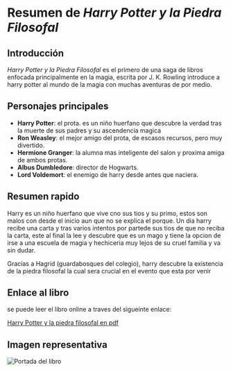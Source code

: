 # Resumen de *Harry Potter y la Piedra Filosofal*

## Introducción

*Harry Potter y la Piedra Filosofal* es el primero de una saga de libros enfocada principalmente en la magia, escrita por J. K. Rowling introduce a harry potter al mundo de la magia con muchas aventuras de por medio.


## Personajes principales

- **Harry Potter**: el prota. es un niño huerfano que descubre la verdad tras la muerte de sus padres y su ascendencia magica
- **Ron Weasley**: el mejor amigo del prota, de escasos recursos, pero muy divertido.
- **Hermione Granger**: la alumna mas inteligente del salon y proxima amiga de ambos protas.
- **Albus Dumbledore**: director de Hogwarts.
- **Lord Voldemort**: el enemigo de harry desde antes que naciera.


## Resumen rapido

Harry es un niño huerfano que vive cno sus tios y su primo, estos son malos con desde el inicio aun que no se explica el porque. Un dia harry recibe una carta y tras varios intentos por partede sus tios de que no reciba la carta, este al final la lee y descubre que es un mago y tiene la opcion de irse a una escuela de magia y hechiceria muy lejos de su cruel familia y va sin dudar.

Gracias a Hagrid (guardabosques del colegio), harry descubre la existencia de la piedra filosofal la cual sera crucial en el evento que esta por venir 

## Enlace al libro

se puede leer el libro online a traves del sigueinte enlace:

[Harry Potter y la piedra filosofal en pdf](https://biblioteca-digital.universidadcolumbia.edu.mx/acervo/LITERATURA/Harry_Potter_y_la_Piedra_Filosofal-J_K_Rowling.pdf)


## Imagen representativa

![Portada del libro](https://encrypted-tbn0.gstatic.com/images?q=tbn:ANd9GcTlUQZeqenuFXPl_RqNCLVr2xwCXUkyCuLSow&s)

